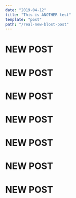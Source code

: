 ```yaml
---
date: "2019-04-12"
title: "This is ANOTHER test"
template: "post"
path: "/real-new-blost-post"
---
```


# NEW POST
# NEW POST
# NEW POST
# NEW POST
# NEW POST
# NEW POST
# NEW POST
